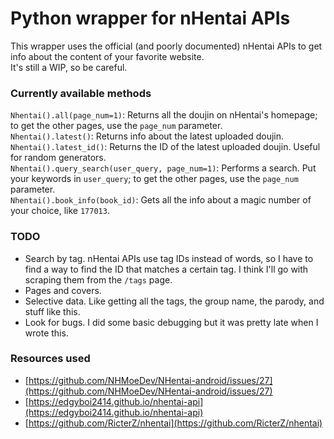 Python wrapper for nHentai APIs
===

This wrapper uses the official (and poorly documented) nHentai APIs to get info about the content of your favorite website.  
It's still a WIP, so be careful.

### Currently available methods
`Nhentai().all(page_num=1)`: Returns all the doujin on nHentai's homepage; to get the other pages, use the `page_num` parameter.  
`Nhentai().latest()`: Returns info about the latest uploaded doujin.  
`Nhentai().latest_id()`: Returns the ID of the latest uploaded doujin. Useful for random generators.  
`Nhentai().query_search(user_query, page_num=1)`: Performs a search. Put your keywords in `user_query`; to get the other pages, use the `page_num` parameter.  
`Nhentai().book_info(book_id)`: Gets all the info about a magic number of your choice, like `177013`.  

### TODO
+ Search by tag. nHentai APIs use tag IDs instead of words, so I have to find a way to find the ID that matches a certain tag. I think I'll go with scraping them from the `/tags` page.  
+ Pages and covers.  
+ Selective data. Like getting all the tags, the group name, the parody, and stuff like this.  
+ Look for bugs. I did some basic debugging but it was pretty late when I wrote this.  

### Resources used
+ [https://github.com/NHMoeDev/NHentai-android/issues/27](https://github.com/NHMoeDev/NHentai-android/issues/27)  
+ [https://edgyboi2414.github.io/nhentai-api](https://edgyboi2414.github.io/nhentai-api)
+ [https://github.com/RicterZ/nhentai](https://github.com/RicterZ/nhentai)